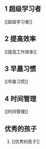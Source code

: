 ## 1 超级学习者
[[超级学习者]]
## 2 提高效率
[[提高工作效率]]
## 3 早晨习惯
[[早晨习惯]]
## 4 时间管理
[[时间管理]]
## 优秀的孩子
1. [[优秀的孩子]]